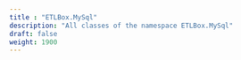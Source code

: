 ```yaml
---
title : "ETLBox.MySql"
description: "All classes of the namespace ETLBox.MySql"
draft: false
weight: 1900
---
```

